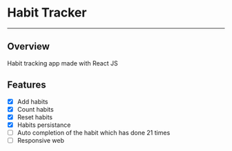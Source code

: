 # Habit Tracker
---
## Overview
Habit tracking app made with React JS

## Features
* [x] Add habits
* [x] Count habits
* [x] Reset habits
* [x] Habits persistance
* [ ] Auto completion of the habit which has done 21 times
* [ ] Responsive web
